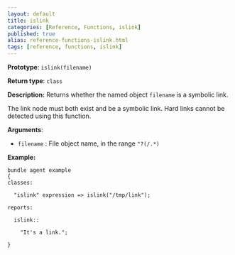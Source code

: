 ```yaml
---
layout: default
title: islink
categories: [Reference, Functions, islink]
published: true
alias: reference-functions-islink.html
tags: [reference, functions, islink]
---
```


**Prototype**: `islink(filename)`

**Return type**: `class`

**Description:** Returns whether the named object `filename` is a symbolic 
link.

The link node must both exist and be a symbolic link. Hard links cannot
be detected using this function.

**Arguments**:

* `filename` : File object name, in the range `"?(/.*)`

**Example:**

```cf3
bundle agent example
{     
classes:

  "islink" expression => islink("/tmp/link");

reports:

  islink::

    "It's a link.";

}
```
